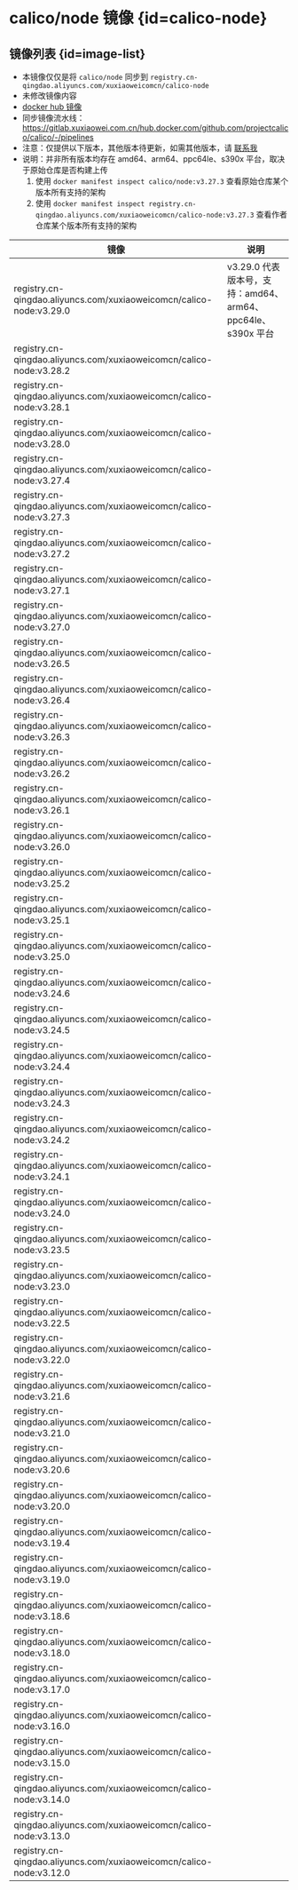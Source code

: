 # calico/node 镜像 {id=calico-node}

## 镜像列表 {id=image-list}

- 本镜像仅仅是将 `calico/node` 同步到 `registry.cn-qingdao.aliyuncs.com/xuxiaoweicomcn/calico-node`
- 未修改镜像内容
- [docker hub 镜像](https://hub.docker.com/r/calico/node)
- 同步镜像流水线：https://gitlab.xuxiaowei.com.cn/hub.docker.com/github.com/projectcalico/calico/-/pipelines
- 注意：仅提供以下版本，其他版本待更新，如需其他版本，请 [联系我](../../../guide/website.md)
- 说明：并非所有版本均存在 amd64、arm64、ppc64le、s390x 平台，取决于原始仓库是否构建上传
    1. 使用 `docker manifest inspect calico/node:v3.27.3` 查看原始仓库某个版本所有支持的架构
    2. 使用 `docker manifest inspect registry.cn-qingdao.aliyuncs.com/xuxiaoweicomcn/calico-node:v3.27.3` 查看作者仓库某个版本所有支持的架构

| 镜像                                                                  | 说明                                            |
|---------------------------------------------------------------------|-----------------------------------------------|
| registry.cn-qingdao.aliyuncs.com/xuxiaoweicomcn/calico-node:v3.29.0 | v3.29.0 代表版本号，支持：amd64、arm64、ppc64le、s390x 平台 |
| registry.cn-qingdao.aliyuncs.com/xuxiaoweicomcn/calico-node:v3.28.2 |                                               |
| registry.cn-qingdao.aliyuncs.com/xuxiaoweicomcn/calico-node:v3.28.1 |                                               |
| registry.cn-qingdao.aliyuncs.com/xuxiaoweicomcn/calico-node:v3.28.0 |                                               |
| registry.cn-qingdao.aliyuncs.com/xuxiaoweicomcn/calico-node:v3.27.4 |                                               |
| registry.cn-qingdao.aliyuncs.com/xuxiaoweicomcn/calico-node:v3.27.3 |                                               |
| registry.cn-qingdao.aliyuncs.com/xuxiaoweicomcn/calico-node:v3.27.2 |                                               |
| registry.cn-qingdao.aliyuncs.com/xuxiaoweicomcn/calico-node:v3.27.1 |                                               |
| registry.cn-qingdao.aliyuncs.com/xuxiaoweicomcn/calico-node:v3.27.0 |                                               |
| registry.cn-qingdao.aliyuncs.com/xuxiaoweicomcn/calico-node:v3.26.5 |                                               |
| registry.cn-qingdao.aliyuncs.com/xuxiaoweicomcn/calico-node:v3.26.4 |                                               |
| registry.cn-qingdao.aliyuncs.com/xuxiaoweicomcn/calico-node:v3.26.3 |                                               |
| registry.cn-qingdao.aliyuncs.com/xuxiaoweicomcn/calico-node:v3.26.2 |                                               |
| registry.cn-qingdao.aliyuncs.com/xuxiaoweicomcn/calico-node:v3.26.1 |                                               |
| registry.cn-qingdao.aliyuncs.com/xuxiaoweicomcn/calico-node:v3.26.0 |                                               |
| registry.cn-qingdao.aliyuncs.com/xuxiaoweicomcn/calico-node:v3.25.2 |                                               |
| registry.cn-qingdao.aliyuncs.com/xuxiaoweicomcn/calico-node:v3.25.1 |                                               |
| registry.cn-qingdao.aliyuncs.com/xuxiaoweicomcn/calico-node:v3.25.0 |                                               |
| registry.cn-qingdao.aliyuncs.com/xuxiaoweicomcn/calico-node:v3.24.6 |                                               |
| registry.cn-qingdao.aliyuncs.com/xuxiaoweicomcn/calico-node:v3.24.5 |                                               |
| registry.cn-qingdao.aliyuncs.com/xuxiaoweicomcn/calico-node:v3.24.4 |                                               |
| registry.cn-qingdao.aliyuncs.com/xuxiaoweicomcn/calico-node:v3.24.3 |                                               |
| registry.cn-qingdao.aliyuncs.com/xuxiaoweicomcn/calico-node:v3.24.2 |                                               |
| registry.cn-qingdao.aliyuncs.com/xuxiaoweicomcn/calico-node:v3.24.1 |                                               |
| registry.cn-qingdao.aliyuncs.com/xuxiaoweicomcn/calico-node:v3.24.0 |                                               |
| registry.cn-qingdao.aliyuncs.com/xuxiaoweicomcn/calico-node:v3.23.5 |                                               |
| registry.cn-qingdao.aliyuncs.com/xuxiaoweicomcn/calico-node:v3.23.0 |                                               |
| registry.cn-qingdao.aliyuncs.com/xuxiaoweicomcn/calico-node:v3.22.5 |                                               |
| registry.cn-qingdao.aliyuncs.com/xuxiaoweicomcn/calico-node:v3.22.0 |                                               |
| registry.cn-qingdao.aliyuncs.com/xuxiaoweicomcn/calico-node:v3.21.6 |                                               |
| registry.cn-qingdao.aliyuncs.com/xuxiaoweicomcn/calico-node:v3.21.0 |                                               |
| registry.cn-qingdao.aliyuncs.com/xuxiaoweicomcn/calico-node:v3.20.6 |                                               |
| registry.cn-qingdao.aliyuncs.com/xuxiaoweicomcn/calico-node:v3.20.0 |                                               |
| registry.cn-qingdao.aliyuncs.com/xuxiaoweicomcn/calico-node:v3.19.4 |                                               |
| registry.cn-qingdao.aliyuncs.com/xuxiaoweicomcn/calico-node:v3.19.0 |                                               |
| registry.cn-qingdao.aliyuncs.com/xuxiaoweicomcn/calico-node:v3.18.6 |                                               |
| registry.cn-qingdao.aliyuncs.com/xuxiaoweicomcn/calico-node:v3.18.0 |                                               |
| registry.cn-qingdao.aliyuncs.com/xuxiaoweicomcn/calico-node:v3.17.0 |                                               |
| registry.cn-qingdao.aliyuncs.com/xuxiaoweicomcn/calico-node:v3.16.0 |                                               |
| registry.cn-qingdao.aliyuncs.com/xuxiaoweicomcn/calico-node:v3.15.0 |                                               |
| registry.cn-qingdao.aliyuncs.com/xuxiaoweicomcn/calico-node:v3.14.0 |                                               |
| registry.cn-qingdao.aliyuncs.com/xuxiaoweicomcn/calico-node:v3.13.0 |                                               |
| registry.cn-qingdao.aliyuncs.com/xuxiaoweicomcn/calico-node:v3.12.0 |                                               |

<style>

._image_registry_cn-qingdao_aliyuncs_com_xuxiaoweicomcn_calico-node table tr th:nth-child(1), 
._image_registry_cn-qingdao_aliyuncs_com_xuxiaoweicomcn_calico-node table tr td:nth-child(1) {
    min-width: 500px;
}

._image_registry_cn-qingdao_aliyuncs_com_xuxiaoweicomcn_calico-node table tr th:nth-child(2), 
._image_registry_cn-qingdao_aliyuncs_com_xuxiaoweicomcn_calico-node table tr td:nth-child(2) {
    min-width: 455px;
}

</style>